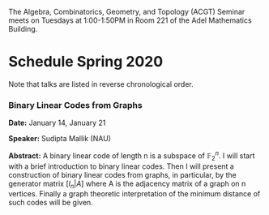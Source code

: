 The Algebra, Combinatorics, Geometry, and Topology (ACGT) Seminar meets on Tuesdays at 1:00-1:50PM in Room 221 of the Adel Mathematics Building.

<!-- If you are interested in giving a talk, please contact [Dana C. Ernst](http://danaernst.com), ACGT coordinator. -->

# Schedule Spring 2020 #

Note that talks are listed in reverse chronological order.

### Binary Linear Codes from Graphs

**Date:** January 14, January 21

**Speaker:** Sudipta Mallik (NAU)

**Abstract:** A binary linear code of length n is a subspace of $\mathbb F_2^n$. I will start with a brief introduction to binary linear codes. Then I will present a construction of binary linear codes from graphs, in particular, by the generator matrix $[I_n|A]$ where A is the adjacency matrix of a graph on n vertices. Finally a graph theoretic interpretation of the minimum distance of such codes will be given.
